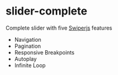# slider-complete
Complete slider with five  [Swiperjs](https://swiperjs.com/) features
- Navigation
- Pagination
- Responsive Breakpoints
- Autoplay
- Infinite Loop

